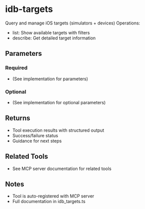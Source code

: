 # idb-targets

Query and manage iOS targets (simulators + devices)
Operations:
- list: Show available targets with filters
- describe: Get detailed target information

## Parameters

### Required
- (See implementation for parameters)

### Optional
- (See implementation for optional parameters)

## Returns

- Tool execution results with structured output
- Success/failure status
- Guidance for next steps

## Related Tools

- See MCP server documentation for related tools

## Notes

- Tool is auto-registered with MCP server
- Full documentation in idb_targets.ts
